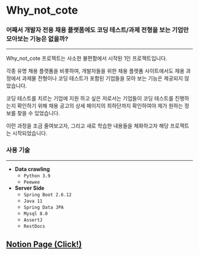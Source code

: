# Why_not_cote

### 어째서 개발자 전용 채용 플랫폼에도 코딩 테스트/과제 전형을 보는 기업만 모아보는 기능은 없을까?

---

Why_not_cote 프로젝트는 사소한 불편함에서 시작된 1인 프로젝트입니다.

각종 유명 채용 플랫폼을 비롯하여, 개발자들을 위한 채용 플랫폼 사이트에서도 채용 과정에서 과제물 전형이나 코딩 테스트가 포함된 기업들을 모아 보는 기능은 제공되지 않았습니다.

코딩 테스트를 치르는 기업에 지원 하고 싶은 저로서는 기업들이 코딩 테스트를 진행하는지 확인하기 위해 채용 공고의 상세 페이지의 최하단까지 확인하여야 제가 원하는 정보를 찾을 수 있었습니다.

이런 과정을 조금 줄여보고자, 그리고 새로 학습한 내용들을 체화하고자 해당 프로젝트는 시작되었습니다.

### 사용 기술

---

- **Data crawling**
  - `Python 3.9`
  - `Peewee`
- **Server Side**
  - `Spring Boot 2.6.12`
  - `Java 11`
  - `Spring Data JPA`
  - `Mysql 8.0`
  - `AssertJ`
  - `RestDocs`


## [Notion Page (Click!)](https://shrub-wasabi-bb8.notion.site/Why_not_cote-d6cf883632234c7aa6820f9e680e159e)

